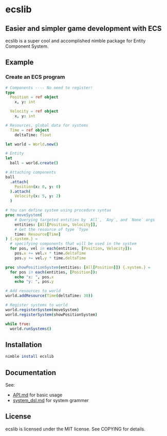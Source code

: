 # ecslib
## Easier and simpler game development with ECS
ecslib is a super cool and accomplished nimble package for Entity Component System.

## Example

### Create an ECS program
```nim
# Components ---- No need to register!
type
  Position = ref object
    x, y: int

  Velocity = ref object
    x, y: int

# Resources, global data for systems
  Time = ref object
    deltaTime: float

let world = World.new()

# Entity
let
  ball = world.create()

# Attaching components
ball
  .attach(
    Position(x: 0, y: 0)
  ).attach(
    Velocity(x: 5, y: 2)
  )

# You can define system using procedure syntax
proc moveSystem(
    # Querying targeted entities by `All`, `Any`, and `None` args
    entities: [All[Position, Velocity]],
    # Get the resource of type `Type`
    time: Resource[Time]
) {.system.} =
  # specifying components that will be used in the system
  for pos, vel in each(entities, [Position, Velocity]):
    pos.x += vel.x * time.deltaTime
    pos.y += vel.y * time.deltaTime

proc showPositionSystem(entities: [All[Position]]) {.system.} =
  for pos in each(entities, [Position]):
    echo "x: ", pos.x
    echo "y: ", pos.y

# Add resources to world
world.addResource(Time(deltaTime: 30))

# Register systems to world
world.registerSystem(moveSystem)
world.registerSystem(showPositionSystem)

while true:
  world.runSystems()
```

## Installation
```nim
nimble install ecslib
```

## Documentation
See:
- [API.md](../docs/API.md) for basic usage
- [system_dsl.md](../docs/system_dsl.md) for system grammer

## License
ecslib is licensed under the MIT license. See COPYING for details.

